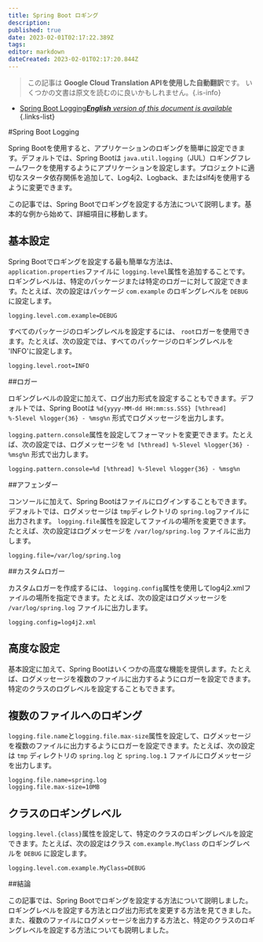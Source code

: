 ```yaml
---
title: Spring Boot ロギング
description: 
published: true
date: 2023-02-01T02:17:22.389Z
tags: 
editor: markdown
dateCreated: 2023-02-01T02:17:20.844Z
---
```


> この記事は **Google Cloud Translation APIを使用した自動翻訳**です。
いくつかの文書は原文を読むのに良いかもしれません。{.is-info}

- [Spring Boot Logging***English** version of this document is available*](/en/Knowledge-base/Spring-Boot/spring-boot-logging)
{.links-list}



#Spring Boot Logging

Spring Bootを使用すると、アプリケーションのロギングを簡単に設定できます。デフォルトでは、Spring Bootは `java.util.logging`（JUL）ロギングフレームワークを使用するようにアプリケーションを設定します。プロジェクトに適切なスタータ依存関係を追加して、Log4j2、Logback、またはslf4jを使用するように変更できます。

この記事では、Spring Bootでロギングを設定する方法について説明します。基本的な例から始めて、詳細項目に移動します。

## 基本設定

Spring Bootでロギングを設定する最も簡単な方法は、 `application.properties`ファイルに `logging.level`属性を追加することです。ロギングレベルは、特定のパッケージまたは特定のロガーに対して設定できます。たとえば、次の設定はパッケージ `com.example` のロギングレベルを `DEBUG` に設定します。

```
logging.level.com.example=DEBUG
```

すべてのパッケージのロギングレベルを設定するには、 `root`ロガーを使用できます。たとえば、次の設定では、すべてのパッケージのロギングレベルを 'INFO'に設定します。

```
logging.level.root=INFO
```

##ロガー

ロギングレベルの設定に加えて、ログ出力形式を設定することもできます。デフォルトでは、Spring Bootは `%d{yyyy-MM-dd HH:mm:ss.SSS} [%thread] %-5level %logger{36} - %msg%n` 形式でログメッセージを出力します。

`logging.pattern.console`属性を設定してフォーマットを変更できます。たとえば、次の設定では、ログメッセージを `%d [%thread] %-5level %logger{36} - %msg%n` 形式で出力します。

```
logging.pattern.console=%d [%thread] %-5level %logger{36} - %msg%n
```

##アフェンダー

コンソールに加えて、Spring Bootはファイルにログインすることもできます。デフォルトでは、ログメッセージは `tmp`ディレクトリの `spring.log`ファイルに出力されます。 `logging.file`属性を設定してファイルの場所を変更できます。たとえば、次の設定はログメッセージを `/var/log/spring.log` ファイルに出力します。

```
logging.file=/var/log/spring.log
```

##カスタムロガー

カスタムロガーを作成するには、 `logging.config`属性を使用してlog4j2.xmlファイルの場所を指定できます。たとえば、次の設定はログメッセージを `/var/log/spring.log` ファイルに出力します。

```
logging.config=log4j2.xml
```

## 高度な設定

基本設定に加えて、Spring Bootはいくつかの高度な機能を提供します。たとえば、ログメッセージを複数のファイルに出力するようにロガーを設定できます。特定のクラスのログレベルを設定することもできます。

## 複数のファイルへのロギング

`logging.file.name`と`logging.file.max-size`属性を設定して、ログメッセージを複数のファイルに出力するようにロガーを設定できます。たとえば、次の設定は `tmp` ディレクトリの `spring.log` と `spring.log.1` ファイルにログメッセージを出力します。

```
logging.file.name=spring.log
logging.file.max-size=10MB
```

## クラスのロギングレベル

`logging.level.{class}`属性を設定して、特定のクラスのロギングレベルを設定できます。たとえば、次の設定はクラス `com.example.MyClass` のロギングレベルを `DEBUG` に設定します。

```
logging.level.com.example.MyClass=DEBUG
```

##結論

この記事では、Spring Bootでロギングを設定する方法について説明しました。ロギングレベルを設定する方法とログ出力形式を変更する方法を見てきました。また、複数のファイルにログメッセージを出力する方法と、特定のクラスのロギングレベルを設定する方法についても説明しました。